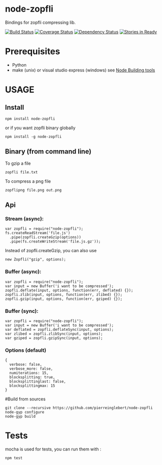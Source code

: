 node-zopfli
===========

Bindings for zopfli compressing lib.

[![Build Status](https://secure.travis-ci.org/pierreinglebert/node-zopfli.png)](http://travis-ci.org/pierreinglebert/node-zopfli)
[![Coverage Status](https://coveralls.io/repos/pierreinglebert/node-zopfli/badge.png?branch=master)](https://coveralls.io/r/pierreinglebert/node-zopfli?branch=master)
[![Dependency Status](https://gemnasium.com/pierreinglebert/node-zopfli.png)](https://gemnasium.com/pierreinglebert/node-zopfli)
[![Stories in Ready](https://badge.waffle.io/pierreinglebert/node-zopfli.png)](http://waffle.io/pierreinglebert/node-zopfli)

# Prerequisites

* Python
* make (unix) or visual studio express (windows) see [Node Building tools](https://github.com/TooTallNate/node-gyp#installation)

# USAGE

## Install
    
    npm install node-zopfli

or if you want zopfli binary globally

    npm install -g node-zopfli

## Binary (from command line)
To gzip a file
    
    zopfli file.txt

To compress a png file
    
    zopflipng file.png out.png

## Api
### Stream (async):
    var zopfli = require("node-zopfli");
    fs.createReadStream('file.js')
      .pipe(zopfli.createGzip(options))
      .pipe(fs.createWriteStream('file.js.gz'));

Instead of zopfli.createGzip, you can also use

    new Zopfli("gzip", options);


### Buffer (async):
    var zopfli = require("node-zopfli");
    var input = new Buffer('i want to be compressed');
    zopfli.deflate(input, options, function(err, deflated) {});
    zopfli.zlib(input, options, function(err, zlibed) {});
    zopfli.gzip(input, options, function(err, gziped) {});

### Buffer (sync):
    var zopfli = require("node-zopfli");
    var input = new Buffer('i want to be compressed');
    var deflated = zopfli.deflateSync(input, options);
    var zlibed = zopfli.zlibSync(input, options);
    var gziped = zopfli.gzipSync(input, options);

### Options (default)
    {
      verbose: false,
      verbose_more: false,
      numiterations: 15,
      blocksplitting: true,
      blocksplittinglast: false,
      blocksplittingmax: 15
    }

#Build from sources

    git clone --recursive https://github.com/pierreinglebert/node-zopfli
    node-gyp configure
    node-gyp build

# Tests
mocha is used for tests, you can run them with :
    
    npm test
